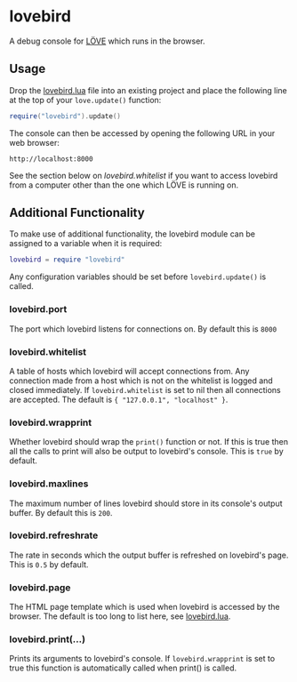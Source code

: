 # lovebird
A debug console for [LÖVE](http://love2d.org) which runs in the browser.


## Usage
Drop the [lovebird.lua](lovebird.lua?raw=1) file into an existing project and
place the following line at the top of your `love.update()` function:
```lua
require("lovebird").update()
```
The console can then be accessed by opening the following URL in your web
browser:
```
http://localhost:8000
```
See the section below on *lovebird.whitelist* if you want to access lovebird
from a computer other than the one which LÖVE is running on.


## Additional Functionality
To make use of additional functionality, the lovebird module can be assigned to
a variable when it is required:
```lua
lovebird = require "lovebird"
```
Any configuration variables should be set before `lovebird.update()` is called.

### lovebird.port
The port which lovebird listens for connections on. By default this is `8000`

### lovebird.whitelist
A table of hosts which lovebird will accept connections from. Any connection
made from a host which is not on the whitelist is logged and closed
immediately. If `lovebird.whitelist` is set to nil then all connections are
accepted. The default is `{ "127.0.0.1", "localhost" }`.

### lovebird.wrapprint
Whether lovebird should wrap the `print()` function or not. If this is true
then all the calls to print will also be output to lovebird's console. This is
`true` by default.

### lovebird.maxlines
The maximum number of lines lovebird should store in its console's output
buffer. By default this is `200`.

### lovebird.refreshrate
The rate in seconds which the output buffer is refreshed on lovebird's page.
This is `0.5` by default.

### lovebird.page
The HTML page template which is used when lovebird is accessed by the browser.
The default is too long to list here, see [lovebird.lua](lovebird.lua).

### lovebird.print(...)
Prints its arguments to lovebird's console. If `lovebird.wrapprint` is set to
true this function is automatically called when print() is called.

